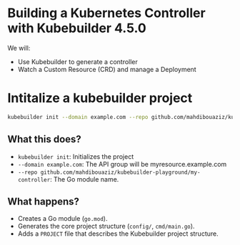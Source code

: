# Building a Kubernetes Controller with Kubebuilder 4.5.0

We will: 
- Use Kubebuilder to generate a controller
- Watch a Custom Resource (CRD) and manage a Deployment

# Intitalize a kubebuilder project

```bash
kubebuilder init --domain example.com --repo github.com/mahdibouaziz/kubebuilder-playground/my-controller
```

## What this does?

- `kubebuilder init`: Initializes the project
- `--domain example.com`: The API group will be myresource.example.com
- `--repo github.com/mahdibouaziz/kubebuilder-playground/my-controller`: The Go module name.

## What happens?

- Creates a Go module (`go.mod`).
- Generates the core project structure (`config/`, `cmd/main.go`).
- Adds a `PROJECT` file that describes the Kubebuilder project structure.